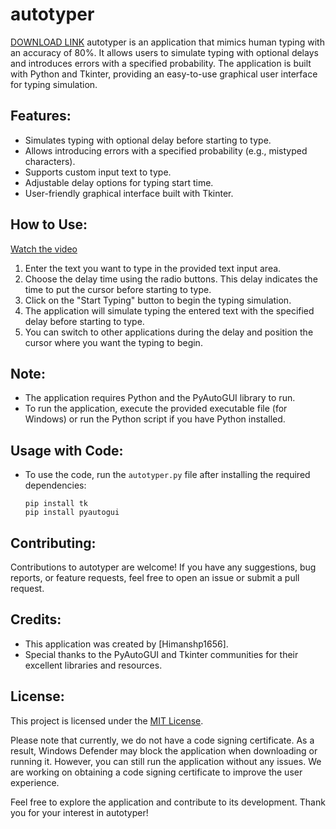 # autotyper
[DOWNLOAD LINK](autotyper.vercel.app)
autotyper is an application that mimics human typing with an accuracy of 80%. It allows users to simulate typing with optional delays and introduces errors with a specified probability. The application is built with Python and Tkinter, providing an easy-to-use graphical user interface for typing simulation.

## Features:

- Simulates typing with optional delay before starting to type.
- Allows introducing errors with a specified probability (e.g., mistyped characters).
- Supports custom input text to type.
- Adjustable delay options for typing start time.
- User-friendly graphical interface built with Tkinter.

## How to Use:

[Watch the video](https://www.youtube.com/watch?v=QJkFHR3g8eQ)

1. Enter the text you want to type in the provided text input area.
2. Choose the delay time using the radio buttons. This delay indicates the time to put the cursor before starting to type.
3. Click on the "Start Typing" button to begin the typing simulation.
4. The application will simulate typing the entered text with the specified delay before starting to type.
5. You can switch to other applications during the delay and position the cursor where you want the typing to begin.

## Note:

- The application requires Python and the PyAutoGUI library to run. 
- To run the application, execute the provided executable file (for Windows) or run the Python script if you have Python installed.

## Usage with Code:

- To use the code, run the `autotyper.py` file after installing the required dependencies:
    ```
    pip install tk
    pip install pyautogui
    ```

## Contributing:

Contributions to autotyper are welcome! If you have any suggestions, bug reports, or feature requests, feel free to open an issue or submit a pull request.

## Credits:

- This application was created by [Himanshp1656].
- Special thanks to the PyAutoGUI and Tkinter communities for their excellent libraries and resources.

## License:

This project is licensed under the [MIT License](LICENSE).

Please note that currently, we do not have a code signing certificate. As a result, Windows Defender may block the application when downloading or running it. However, you can still run the application without any issues. We are working on obtaining a code signing certificate to improve the user experience.

Feel free to explore the application and contribute to its development. Thank you for your interest in autotyper!

